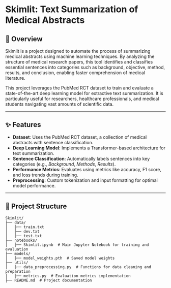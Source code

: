 # Skimlit: Text Summarization of Medical Abstracts

## 📜 Overview

Skimlit is a project designed to automate the process of summarizing medical abstracts using machine learning techniques. By analyzing the structure of medical research papers, this tool identifies and classifies essential sentences into categories such as background, objective, method, results, and conclusion, enabling faster comprehension of medical literature.

This project leverages the PubMed RCT dataset to train and evaluate a state-of-the-art deep learning model for extractive text summarization. It is particularly useful for researchers, healthcare professionals, and medical students navigating vast amounts of scientific data.

---

## ✨ Features

- **Dataset**: Uses the PubMed RCT dataset, a collection of medical abstracts with sentence classification.
- **Deep Learning Model**: Implements a Transformer-based architecture for text summarization.
- **Sentence Classification**: Automatically labels sentences into key categories (e.g., *Background*, *Methods*, *Results*).
- **Performance Metrics**: Evaluates using metrics like accuracy, F1 score, and loss trends during training.
- **Preprocessing**: Custom tokenization and input formatting for optimal model performance.

---

## 📂 Project Structure

```plaintext
Skimlit/
├── data/
│   ├── train.txt
│   ├── dev.txt
│   ├── test.txt
├── notebooks/
│   ├── Skimlit.ipynb  # Main Jupyter Notebook for training and evaluation
├── models/
│   ├── model_weights.pth  # Saved model weights
├── utils/
│   ├── data_preprocessing.py  # Functions for data cleaning and preparation
│   ├── metrics.py  # Evaluation metrics implementation
├── README.md  # Project documentation
